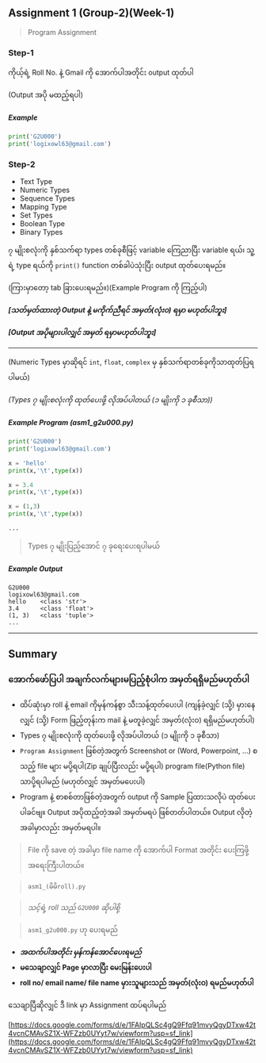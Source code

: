## Assignment 1 (Group-2)(Week-1)

> Program Assignment

### Step-1

ကိုယ့်ရဲ့ Roll No. နဲ့ Gmail ကို အောက်ပါအတိုင်း output ထုတ်ပါ

(Output အပို မထည့်ရပါ)
##### Example
```python
print('G2U000')
print('logixowl63@gmail.com')
```

### Step-2

* Text Type
* Numeric Types
* Sequence Types
* Mapping Type
* Set Types
* Boolean Type
* Binary Types

၇ မျိုးစလုံးကို နှစ်သက်ရာ types တစ်ခုစီဖြင့် variable ကြေညာပြီး variable ရယ်၊ သူ့ရဲ့ type ရယ်ကို ```print()``` function တစ်ခါပဲသုံးပြီး output ထုတ်ပေးရမည်။

(ကြားမှာတော့ tab ခြားပေးရမည်။)(Example Program ကို ကြည့်ပါ)

***[သတ်မှတ်ထားတဲ့ Output နဲ့ မကိုက်ညီရင် အမှတ်(လုံးဝ) ရမှာ မဟုတ်ပါဘူး]***

***[Output အပိုများပါလျှင် အမှတ် ရမှာမဟုတ်ပါဘူး]***

<hr>

(Numeric Types မှာဆိုရင် ```int```, ```float```, ```complex``` မှ နှစ်သက်ရာတစ်ခုကိုသာထုတ်ပြရပါမယ်)

*(Types ၇ မျိုးစလုံးကို ထုတ်ပေးဖို့ လိုအပ်ပါတယ် (၁ မျိုးကို ၁ ခုစီသာ))*

##### Example Program (asm1_g2u000.py)
```python
print('G2U000')
print('logixowl63@gmail.com')

x = 'hello'
print(x,'\t',type(x))

x = 3.4
print(x,'\t',type(x))

x = (1,3)
print(x,'\t',type(x))

...
```
> Types ၇ မျိုးပြည့်အောင် ၇ ခုရေးပေးရပါမယ်

##### Example Output
```
G2U000
logixowl63@gmail.com
hello 	 <class 'str'>
3.4 	 <class 'float'>
(1, 3) 	 <class 'tuple'>
...
```

<hr>

## Summary

### အောက်ဖော်ပြပါ အချက်လက်များမပြည့်စုံပါက အမှတ်ရရှိမည်မဟုတ်ပါ

* ထိပ်ဆုံးမှာ roll နဲ့ email ကိုမှန်ကန်စွာ သီးသန့်ထုတ်ပေးပါ (ကျန်ခဲ့လျှင် (သို့) မှားနေလျှင် (သို့) Form ဖြည့်တုန်းက mail နဲ့ မတူခဲ့လျှင် အမှတ်(လုံးဝ) ရရှိမည်မဟုတ်ပါ)
* Types ၇ မျိုးစလုံးကို ထုတ်ပေးဖို့ လိုအပ်ပါတယ် (၁ မျိုးကို ၁ ခုစီသာ)
* ```Program Assignment``` ဖြစ်တဲ့အတွက် Screenshot or (Word, Powerpoint, ...) စသည့် file များ မပို့ရပါ(Zip ချုပ်ပြီးလည်း မပို့ရပါ) program file(Python file) သာပို့ရပါမည် (မဟုတ်လျှင် အမှတ်မပေးပါ)
* Program နဲ့ စာစစ်တာဖြစ်တဲ့အတွက် output ကို Sample ပြထားသလိုပဲ ထုတ်ပေးပါခင်ဗျ။ Output အပိုထည့်တဲ့အခါ အမှတ်မရပဲ ဖြစ်တတ်ပါတယ်။ Output လိုတဲ့အခါမှာလည်း အမှတ်မရပါ။


> File ကို save တဲ့ အခါမှာ file name ကို အောက်ပါ Format အတိုင်း ပေးကြဖို့ အရေးကြီးပါတယ်။ 

> ```asm1_(မိမိroll).py```

> *သင့်ရဲ့ roll သည် ```G2U000``` ဆိုပါစို့*

> ```asm1_g2u000.py``` ဟု ပေးရမည်

* ***အထက်ပါအတိုင်း မှန်ကန်အောင်ပေးရမည်***
* **မသေချာလျှင် Page မှာလာပြီး မေးမြန်းပေးပါ**
* **roll no/ email name/ file name မှားသူများသည် အမှတ်(လုံးဝ) ရမည်မဟုတ်ပါ**

သေချာပြီဆိုလျှင် ဒီ link မှာ Assignment ထပ်ရပါမည်

[https://docs.google.com/forms/d/e/1FAIpQLSc4gQ9Ffq91mvyQgyDTxw42t4vcnCMAvSZ1X-WFZzb0UYyt7w/viewform?usp=sf_link](https://docs.google.com/forms/d/e/1FAIpQLSc4gQ9Ffq91mvyQgyDTxw42t4vcnCMAvSZ1X-WFZzb0UYyt7w/viewform?usp=sf_link)
